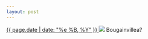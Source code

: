 ```yaml
---
layout: post
---
```


<p>
  <a href="/124">
    <time>{{ page.date | date: "%e %B, %Y" }}</time>
  </a>
  <a href="/124"><img src="{{ site.assets_url }}/124.jpg"/></a>
  <span>Bougainvillea?</span>
</p>
